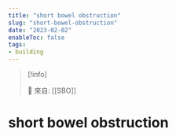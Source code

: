 ```yaml
---
title: "short bowel obstruction"
slug: "short-bowel-obstruction"
date: "2023-02-02"
enableToc: false
tags:
- building
---
```


> [!info]
>
> 🌱 來自: [[SBO]]

# short bowel obstruction

